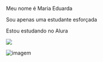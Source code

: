 Meu nome é Maria Eduarda

Sou apenas uma estudante esforçada 

Estou estudando no Alura

![](https://media.tenor.com/HBkdKQo8Fh8AAAAM/sad-alone.gif)



![imagem](https://myoctocat.com/build-your-octocat/)
